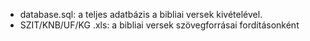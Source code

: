 - database.sql: a teljes adatbázis a bibliai versek kivételével.
- SZIT/KNB/UF/KG .xls: a bibliai versek szövegforrásai fordításonként